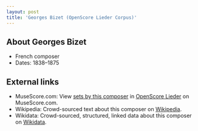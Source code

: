 ```yaml
---
layout: post
title: 'Georges Bizet (OpenScore Lieder Corpus)'
---
```


## About Georges Bizet

- French composer
- Dates: 1838–1875

## External links

- MuseScore.com: View [sets by this composer] in [OpenScore Lieder] on MuseScore.com.
- Wikipedia: Crowd-sourced text about this composer on [Wikipedia].
- Wikidata: Crowd-sourced, structured, linked data about this composer on [Wikidata].

[Wikipedia]: https://en.wikipedia.org/wiki/Georges_Bizet
[Wikidata]: https://www.wikidata.org/wiki/Q56158
[sets by this composer]: https://musescore.com/openscore-lieder-corpus/sets?order=title&text=Bizet,+Georges
[OpenScore Lieder]: https://musescore.com/openscore-lieder-corpus

